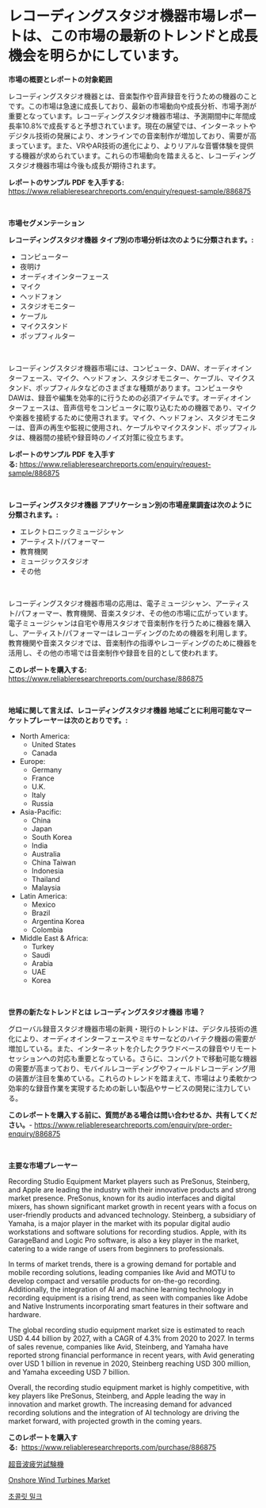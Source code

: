 <p><h1>レコーディングスタジオ機器市場レポートは、この市場の最新のトレンドと成長機会を明らかにしています。</h1></p><p><strong>市場の概要とレポートの対象範囲</strong></p>
<p><p>レコーディングスタジオ機器とは、音楽製作や音声録音を行うための機器のことです。この市場は急速に成長しており、最新の市場動向や成長分析、市場予測が重要となっています。レコーディングスタジオ機器市場は、予測期間中に年間成長率10.8%で成長すると予想されています。現在の展望では、インターネットやデジタル技術の発展により、オンラインでの音楽制作が増加しており、需要が高まっています。また、VRやAR技術の進化により、よりリアルな音響体験を提供する機器が求められています。これらの市場動向を踏まえると、レコーディングスタジオ機器市場は今後も成長が期待されます。</p></p>
<p><strong>レポートのサンプル PDF を入手する:</strong> <a href="https://www.reliableresearchreports.com/enquiry/request-sample/886875">https://www.reliableresearchreports.com/enquiry/request-sample/886875</a></p>
<p>&nbsp;</p>
<p><strong>市場セグメンテーション</strong></p>
<p><strong>レコーディングスタジオ機器 タイプ別の市場分析は次のように分類されます。:</strong></p>
<p><ul><li>コンピューター</li><li>夜明け</li><li>オーディオインターフェース</li><li>マイク</li><li>ヘッドフォン</li><li>スタジオモニター</li><li>ケーブル</li><li>マイクスタンド</li><li>ポップフィルター</li></ul></p>
<p>&nbsp;</p>
<p><p>レコーディングスタジオ機器市場には、コンピュータ、DAW、オーディオインターフェース、マイク、ヘッドフォン、スタジオモニター、ケーブル、マイクスタンド、ポップフィルタなどのさまざまな種類があります。コンピュータやDAWは、録音や編集を効率的に行うための必須アイテムです。オーディオインターフェースは、音声信号をコンピュータに取り込むための機器であり、マイクや楽器を接続するために使用されます。マイク、ヘッドフォン、スタジオモニターは、音声の再生や監視に使用され、ケーブルやマイクスタンド、ポップフィルタは、機器間の接続や録音時のノイズ対策に役立ちます。</p></p>
<p><strong>レポートのサンプル PDF を入手する:</strong>&nbsp;<a href="https://www.reliableresearchreports.com/enquiry/request-sample/886875">https://www.reliableresearchreports.com/enquiry/request-sample/886875</a></p>
<p>&nbsp;</p>
<p><strong> レコーディングスタジオ機器 アプリケーション別の市場産業調査は次のように分類されます。:</strong></p>
<p><ul><li>エレクトロニックミュージシャン</li><li>アーティスト/パフォーマー</li><li>教育機関</li><li>ミュージックスタジオ</li><li>その他</li></ul></p>
<p>&nbsp;</p>
<p><p>レコーディングスタジオ機器市場の応用は、電子ミュージシャン、アーティスト/パフォーマー、教育機関、音楽スタジオ、その他の市場に広がっています。電子ミュージシャンは自宅や専用スタジオで音楽制作を行うために機器を購入し、アーティスト/パフォーマーはレコーディングのための機器を利用します。教育機関や音楽スタジオでは、音楽制作の指導やレコーディングのために機器を活用し、その他の市場では音楽制作や録音を目的として使われます。</p></p>
<p><strong>このレポートを購入する:</strong>&nbsp; <a href="https://www.reliableresearchreports.com/purchase/886875">https://www.reliableresearchreports.com/purchase/886875</a></p>
<p>&nbsp;</p>
<p><strong>地域に関して言えば、レコーディングスタジオ機器 地域ごとに利用可能なマーケットプレーヤーは次のとおりです。:</strong></p>
<p><ul>
    <li>
        North America:
        <ul>
            <li>United States</li>
            <li>Canada</li>
        </ul>
    </li>
    <li>
        Europe:
        <ul>
            <li>Germany</li>
            <li>France</li>
            <li>U.K.</li>
            <li>Italy</li>
            <li>Russia</li>
        </ul>
    </li>
    <li>
        Asia-Pacific:
        <ul>
            <li>China</li>
            <li>Japan</li>
            <li>South Korea</li>
            <li>India</li>
            <li>Australia</li>
            <li>China Taiwan</li>
            <li>Indonesia</li>
            <li>Thailand</li>
            <li>Malaysia</li>
        </ul>
    </li>
    <li>
        Latin America:
        <ul>
            <li>Mexico</li>
            <li>Brazil</li>
            <li>Argentina Korea</li>
            <li>Colombia</li>
        </ul>
    </li>
    <li>
        Middle East & Africa:
        <ul>
            <li>Turkey</li>
            <li>Saudi</li>
            <li>Arabia</li>
            <li>UAE</li>
            <li>Korea</li>
        </ul>
    </li>
    </ul></p>
<p>&nbsp;</p>
<p><strong>世界の新たなトレンドとは レコーディングスタジオ機器 市場？</strong></p>
<p><p>グローバル録音スタジオ機器市場の新興・現行のトレンドは、デジタル技術の進化により、オーディオインターフェースやミキサーなどのハイテク機器の需要が増加している。また、インターネットを介したクラウドベースの録音やリモートセッションへの対応も重要となっている。さらに、コンパクトで移動可能な機器の需要が高まっており、モバイルレコーディングやフィールドレコーディング用の装置が注目を集めている。これらのトレンドを踏まえて、市場はより柔軟かつ効率的な録音作業を実現するための新しい製品やサービスの開発に注力している。</p></p>
<p><strong>このレポートを購入する前に、質問がある場合は問い合わせるか、共有してください。</strong>- <a href="https://www.reliableresearchreports.com/enquiry/pre-order-enquiry/886875">https://www.reliableresearchreports.com/enquiry/pre-order-enquiry/886875</a></p>
<p>&nbsp;</p>
<p><strong>主要な市場プレーヤー</strong></p>
<p><p>Recording Studio Equipment Market players such as PreSonus, Steinberg, and Apple are leading the industry with their innovative products and strong market presence. PreSonus, known for its audio interfaces and digital mixers, has shown significant market growth in recent years with a focus on user-friendly products and advanced technology. Steinberg, a subsidiary of Yamaha, is a major player in the market with its popular digital audio workstations and software solutions for recording studios. Apple, with its GarageBand and Logic Pro software, is also a key player in the market, catering to a wide range of users from beginners to professionals.</p><p>In terms of market trends, there is a growing demand for portable and mobile recording solutions, leading companies like Avid and MOTU to develop compact and versatile products for on-the-go recording. Additionally, the integration of AI and machine learning technology in recording equipment is a rising trend, as seen with companies like Adobe and Native Instruments incorporating smart features in their software and hardware.</p><p>The global recording studio equipment market size is estimated to reach USD 4.44 billion by 2027, with a CAGR of 4.3% from 2020 to 2027. In terms of sales revenue, companies like Avid, Steinberg, and Yamaha have reported strong financial performance in recent years, with Avid generating over USD 1 billion in revenue in 2020, Steinberg reaching USD 300 million, and Yamaha exceeding USD 7 billion.</p><p>Overall, the recording studio equipment market is highly competitive, with key players like PreSonus, Steinberg, and Apple leading the way in innovation and market growth. The increasing demand for advanced recording solutions and the integration of AI technology are driving the market forward, with projected growth in the coming years.</p></p>
<p><strong>このレポートを購入する:</strong>&nbsp;&nbsp;<a href="https://www.reliableresearchreports.com/purchase/886875">https://www.reliableresearchreports.com/purchase/886875</a></p>
<p><p><a href="https://medium.com/@skylarreilly36/%E8%B6%85%E9%9F%B3%E6%B3%A2%E7%96%B2%E5%8A%B4%E8%A9%A6%E9%A8%93%E6%A9%9F%E5%B8%82%E5%A0%B4-2031%E5%B9%B4%E3%81%BE%E3%81%A7%E3%81%AE%E3%83%88%E3%83%AC%E3%83%B3%E3%83%89-%E4%BA%88%E6%B8%AC-%E7%AB%B6%E4%BA%89%E5%88%86%E6%9E%90-683ec76fe398">超音波疲労試験機</a></p><p><a href="https://github.com/Sinjinluong3e0awx2m195k76/Market-Research-Report-List-1/blob/main/onshore-wind-turbines-market.md">Onshore Wind Turbines Market</a></p><p><a href="https://medium.com/@gabrielblanda5656/%EC%B4%88%EC%BD%9C%EB%A6%BF-%EC%9A%B0%EC%9C%A0-%EC%8B%9C%EC%9E%A5-%EB%B3%B4%EA%B3%A0%EC%84%9C%EB%8A%94-%EC%9D%B4-%EC%8B%9C%EC%9E%A5%EC%9D%98-%EC%B5%9C%EC%8B%A0-%ED%8A%B8%EB%A0%8C%EB%93%9C%EC%99%80-%EC%84%B1%EC%9E%A5-%EA%B8%B0%ED%9A%8C%EB%A5%BC-%EB%B3%B4%EC%97%AC%EC%A4%8D%EB%8B%88%EB%8B%A4-89db56e6ed4e">초콜릿 밀크</a></p></p>